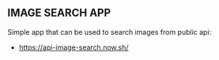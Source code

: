 ## IMAGE SEARCH APP

Simple app that can be used to search images from public api:

- https://api-image-search.now.sh/
